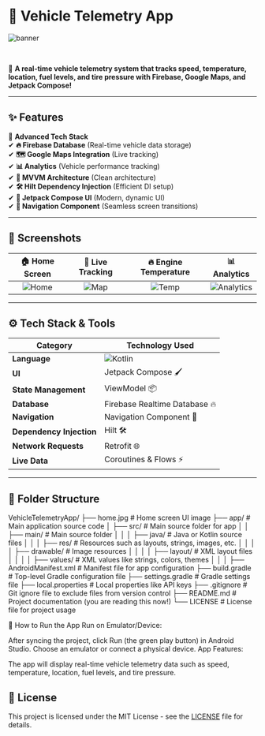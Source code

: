 # 🚗 Vehicle Telemetry App
![banner](https://via.placeholder.com/1200x400.png?text=Vehicle+Telemetry+App+Banner)

<p align="center">
   <img src="https://img.shields.io/badge/Kotlin-🟣-blue?style=for-the-badge" alt="">
   <img src="https://img.shields.io/badge/Jetpack%20Compose-💙-green?style=for-the-badge" alt="">
   <img src="https://img.shields.io/badge/Hilt%20DI-🟠-red?style=for-the-badge" alt="">
   <img src="https://img.shields.io/badge/Firebase-🔥-yellow?style=for-the-badge" alt="">
   <img src="https://img.shields.io/badge/MVVM-🔷-purple?style=for-the-badge" alt="">
</p>

📌 **A real-time vehicle telemetry system that tracks speed, temperature, location, fuel levels, and tire pressure with Firebase, Google Maps, and Jetpack Compose!**

---

## ✨ Features
🚀 **Advanced Tech Stack**  
✔ **🔥 Firebase Database** (Real-time vehicle data storage)  
✔ **🗺️ Google Maps Integration** (Live tracking)  
✔ **📊 Analytics** (Vehicle performance tracking)  
✔ **📌 MVVM Architecture** (Clean architecture)  
✔ **🛠️ Hilt Dependency Injection** (Efficient DI setup)  
✔ **🌟 Jetpack Compose UI** (Modern, dynamic UI)  
✔ **🔀 Navigation Component** (Seamless screen transitions)

---

## 📸 Screenshots

|                           🏠 Home Screen                           | 📍 Live Tracking | 🔥 Engine Temperature | 📊 Analytics |
|:------------------------------------------------------------------:|:---------------:|:---------------------:|:-----------:|
| ![Home](https://github.com/Aman071106/VehicleTelmetryApp/home.jpg) | ![Map](https://via.placeholder.com/300x500.png?text=Live+Tracking+Screen) | ![Temp](https://via.placeholder.com/300x500.png?text=Engine+Temperature) | ![Analytics](https://via.placeholder.com/300x500.png?text=Analytics+Screen) |

---

## ⚙️ Tech Stack & Tools

| **Category** | **Technology Used** |
|-------------|--------------------|
| **Language** | ![Kotlin](https://img.shields.io/badge/Kotlin-🟣-blue?style=for-the-badge) |
| **UI** | Jetpack Compose 🖌️ |
| **State Management** | ViewModel 📦 |
| **Database** | Firebase Realtime Database 🔥 |
| **Navigation** | Navigation Component 🔄 |
| **Dependency Injection** | Hilt 🛠️ |
| **Network Requests** | Retrofit 🌐 |
| **Live Data** | Coroutines & Flows ⚡ |

---

## 📂 Folder Structure
VehicleTelemetryApp/ ├── home.jpg # Home screen UI image ├── app/ # Main application source code │ ├── src/ # Main source folder for app │ │ ├── main/ # Main source folder │ │ │ ├── java/ # Java or Kotlin source files │ │ │ ├── res/ # Resources such as layouts, strings, images, etc. │ │ │ │ ├── drawable/ # Image resources │ │ │ │ ├── layout/ # XML layout files │ │ │ │ ├── values/ # XML values like strings, colors, themes │ │ │ ├── AndroidManifest.xml # Manifest file for app configuration ├── build.gradle # Top-level Gradle configuration file ├── settings.gradle # Gradle settings file ├── local.properties # Local properties like API keys ├── .gitignore # Git ignore file to exclude files from version control ├── README.md # Project documentation (you are reading this now!) └── LICENSE # License file for project usage


🎯 How to Run the App
Run on Emulator/Device:

After syncing the project, click Run (the green play button) in Android Studio.
Choose an emulator or connect a physical device.
App Features:

The app will display real-time vehicle telemetry data such as speed, temperature, location, fuel levels, and tire pressure.


## 📜 License

This project is licensed under the MIT License - see the [LICENSE](LICENSE) file for details.
